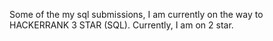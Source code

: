 Some of the my sql submissions, I am currently on the way to HACKERRANK 3 STAR (SQL).
Currently, I am on 2 star.
